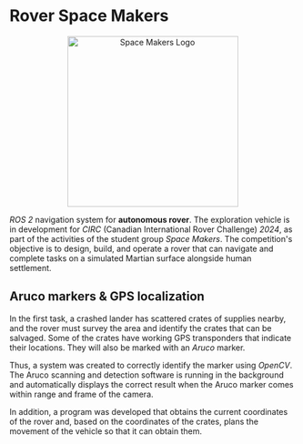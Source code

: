 # Rover Space Makers

<p align="center">
  <img src="https://github.com/fectec/RoverSpaceMakers/assets/127822858/fbe39ed3-3b11-4ee0-9bde-d4fdea8a9cb7" alt = "Space Makers Logo" width = "300" height = "300"/>
</p>

*ROS 2* navigation system for **autonomous rover**. The exploration vehicle is in development for *CIRC* (Canadian International Rover Challenge) *2024*, as part of the activities of the student group *Space Makers*. The competition's objective is to design, build, and operate a rover that can navigate and complete tasks on a simulated Martian surface alongside human settlement. 

## Aruco markers & GPS localization

In the first task, a crashed lander has scattered crates of supplies nearby, and the rover must survey the area and identify the crates that can be salvaged. Some of the crates have working GPS transponders that indicate their locations. They will also be marked with an *Aruco* marker.

Thus, a system was created to correctly identify the marker using *OpenCV*. The Aruco scanning and detection software is running in the background and automatically displays the correct result when the Aruco marker comes within range and frame of the camera. 

In addition, a program was developed that obtains the current coordinates of the rover and, based on the coordinates of the crates, plans the movement of the vehicle so that it can obtain them. 
